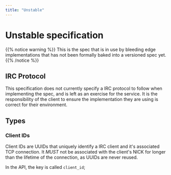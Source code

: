 ```yaml
---
title: "Unstable"
---
```


# Unstable specification

{{% notice warning %}}
This is the spec that is in use by bleeding edge implementations that has not been formally baked into a versioned
spec yet.
{{% /notice %}}

## IRC Protocol

This specification does not currently specify a IRC protocol to follow when implementing the spec, and is left as an exercise for the service. It is the responsibility of the client to ensure the implementation they are using is correct for their environment.

## Types

### Client IDs

Client IDs are UUIDs that uniquely identify a IRC client and it's associated TCP connection. It *MUST* not be associated with the client's NICK for longer than the lifetime of the connection, as UUIDs are never reused.

In the API, the key is called `client_id`;
